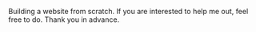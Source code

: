 Building a website from scratch. If you are interested to help me out, feel free to do. 
Thank you in advance.
